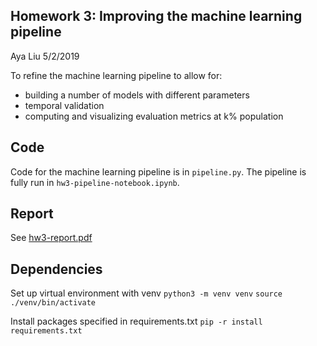 Homework 3: Improving the machine learning pipeline
---
Aya Liu 5/2/2019

To refine the machine learning pipeline to allow for:
- building a number of models with different parameters
- temporal validation
- computing and visualizing evaluation metrics at k% population

Code
---
Code for the machine learning pipeline is in `pipeline.py`.
The pipeline is fully run in `hw3-pipeline-notebook.ipynb`.

Report
---
See [hw3-report.pdf](https://github.com/aya-liu/machine-learning-for-policy/blob/master/hws/hw3/hw3-report.pdf)

Dependencies
---
Set up virtual environment with venv
`python3 -m venv venv`
`source ./venv/bin/activate`

Install packages specified in requirements.txt
`pip -r install requirements.txt`